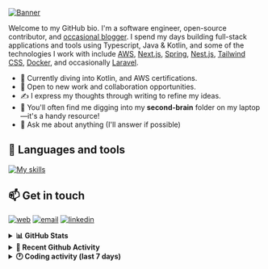 [![Banner](https://raw.githubusercontent.com/wilfriedago/wilfriedago/main/assets/1.png)][website]

Welcome to my GitHub bio. I'm a software engineer, open-source contributor, and [occasional blogger][blog]. I spend my days building full-stack applications and tools using Typescript, Java & Kotlin, and some of the technologies I work with include [AWS](https://aws.amazon.com/fr/), [Next.js](https://nextjs.org/), [Spring](https://spring.io/), [Nest.js](https://nestjs.com/), [Tailwind CSS](https://github.com/tailwindlabs/tailwindcss), [Docker](https://www.docker.com/), and occasionally [Laravel](https://laravel.com/).

- 🔭 Currently diving into Kotlin, and AWS certifications.
- 👯 Open to new work and collaboration opportunities.
- ✍️ I express my thoughts through writing to refine my ideas.
- 🧠 You'll often find me digging into my **second-brain** folder on my laptop—it's a handy resource!
- 💬 Ask me about anything (I'll answer if possible)

## 🎨 Languages and tools

[![My skills](https://skillicons.dev/icons?i=typescript,js,nodejs,nest,java,kotlin,spring,python,fastapi,django,aws,docker,vscode,idea,tailwind&perline=15)](https://wilfriedago.dev/about#skills)

## 📫 Get in touch
[![web](https://img.shields.io/badge/WEBSITE-12100E?logo=google-earth&color=282A36)][website]
[![email](https://img.shields.io/badge/MAIL-12100E?logo=mailgun&color=282A36)][mail]
[![linkedin](https://img.shields.io/badge/LINKEDIN-12100E?logo=linkedin&color=282A36)][linkedin]


<details>
  <summary><b>📊 GitHub Stats</b></summary>
	<br/>
	<p align="left">
		<img width="49.5%" src="https://github-readme-stats.vercel.app/api?username=wilfriedago&show_icons=true&count_private=true&title_color=10b981&icon_color=10b981&theme=react&hide_border=true&rank_icon=github" />
		<img width="49.5%" src="https://streak-stats.demolab.com/?user=wilfriedago&hide_border=true&theme=react&ring=10b981&fire=fff&currStreakNum=fff&sideLabels=10b981&currStreakLabel=10b981&sideNums=fff" />
	</p>
</details>

<details>
  <summary><b>📅 Recent Github Activity</b></summary>
	<br>

<!--RECENT_ACTIVITY:last_update-->
Last Updated: Thursday, August 15th, 2024, 4:15:13 AM
<!--RECENT_ACTIVITY:last_update_end-->

<!--RECENT_ACTIVITY:start-->
1. 🔱 Forked [wilfriedago/fundamentals-of-frontend-system-design](https://github.com/wilfriedago/fundamentals-of-frontend-system-design) from [EvgeniiRay/fundamentals-of-frontend-system-design](https://github.com/EvgeniiRay/fundamentals-of-frontend-system-design)<br>
2. ⭐ Starred [github/gitignore](https://github.com/github/gitignore)<br>
3. 🔱 Forked [wilfriedago/gitignore](https://github.com/wilfriedago/gitignore) from [github/gitignore](https://github.com/github/gitignore)<br>
4. ⬆️ Pushed 2 commit(s) to [wilfriedago/dotfiles](https://github.com/wilfriedago/dotfiles)<br>
5. ⬆️ Pushed 1 commit(s) to [wilfriedago/dotfiles](https://github.com/wilfriedago/dotfiles)<br>
<!--RECENT_ACTIVITY:end-->
</details>

<details>
  <summary><b>🕐 Coding activity (last 7 days)</b></summary>
	<br>

<!--START_SECTION:waka-->

```python
Total Time: 44 hrs 32 mins

Java                  14 hrs 44 mins  ███████▓░░░░░░░░░░░░░░░░░   30.96 %
Bash                  4 hrs 55 mins   ██▓░░░░░░░░░░░░░░░░░░░░░░   10.35 %
JSON                  4 hrs 46 mins   ██▓░░░░░░░░░░░░░░░░░░░░░░   10.01 %
Markdown              4 hrs 14 mins   ██▒░░░░░░░░░░░░░░░░░░░░░░   08.90 %
YAML                  3 hrs 52 mins   ██░░░░░░░░░░░░░░░░░░░░░░░   08.13 %
Other                 3 hrs 3 mins    █▓░░░░░░░░░░░░░░░░░░░░░░░   06.43 %
```

<!--END_SECTION:waka-->
</details>

[website]: https://wilfriedago.dev
[linkedin]: https://linkedin.com/in/wilfriedago
[blog]: https://wilfriedago.dev/blog
[mail]: mailto:me@wilfriedago.dev
